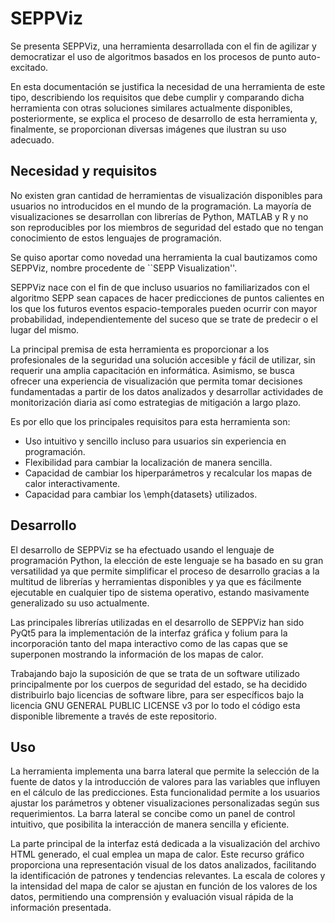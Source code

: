 # SEPPViz
Se presenta SEPPViz, una herramienta desarrollada con el fin de agilizar y democratizar el uso de algoritmos basados en los procesos de punto auto-excitado. 

En esta documentación se justifica la necesidad de una herramienta de este tipo, describiendo los requisitos que debe cumplir y comparando dicha herramienta con otras soluciones similares actualmente disponibles, posteriormente, se explica el proceso de desarrollo de esta herramienta y, finalmente, se proporcionan diversas imágenes que ilustran su uso adecuado.


## Necesidad y requisitos
No existen gran cantidad de herramientas de visualización disponibles para usuarios no introducidos en el mundo de la programación. La mayoría de visualizaciones se desarrollan con librerías de Python, MATLAB y R y no son reproducibles por los miembros de seguridad del estado que no tengan conocimiento de estos lenguajes de programación.

Se quiso aportar como novedad una herramienta la cual bautizamos como SEPPViz, nombre procedente de ``SEPP Visualization''.

SEPPViz nace con el fin de que incluso usuarios no familiarizados con el algoritmo SEPP sean capaces de hacer predicciones de puntos calientes en los que los futuros eventos espacio-temporales pueden ocurrir con mayor probabilidad, independientemente del suceso que se trate de predecir o el lugar del mismo.

La principal premisa de esta herramienta es proporcionar a los profesionales de la seguridad una solución accesible y fácil de utilizar, sin requerir una amplia capacitación en informática. Asimismo, se busca ofrecer una experiencia de visualización que permita tomar decisiones fundamentadas a partir de los datos analizados y desarrollar actividades de monitorización diaria así como estrategias de mitigación a largo plazo.

Es por ello que los principales requisitos para esta herramienta son:
 - Uso intuitivo y sencillo incluso para usuarios sin experiencia en programación.
 - Flexibilidad para cambiar la localización de manera sencilla.
 - Capacidad de cambiar los hiperparámetros y recalcular los mapas de calor interactivamente.
 - Capacidad para cambiar los \emph{datasets} utilizados.

## Desarrollo
El desarrollo de SEPPViz se ha efectuado usando el lenguaje de programación Python, la elección de este lenguaje se ha basado en su gran versatilidad ya que permite simplificar el proceso de desarrollo gracias a la multitud de librerías y herramientas disponibles y ya que es fácilmente ejecutable en cualquier tipo de sistema operativo, estando masivamente generalizado su uso actualmente.

Las principales librerías utilizadas en el desarrollo de SEPPViz han sido PyQt5 para la implementación de la interfaz gráfica y folium para la incorporación tanto del mapa interactivo como de las capas que se superponen mostrando la información de los mapas de calor.

Trabajando bajo la suposición de que se trata de un software utilizado principalmente por los cuerpos de seguridad del estado, se ha decidido distribuirlo bajo licencias de software libre, para ser específicos bajo la licencia GNU GENERAL PUBLIC LICENSE v3 por lo todo el código esta disponible libremente a través de este repositorio.

## Uso
La herramienta implementa una barra lateral que permite la selección de la fuente de datos y la introducción de valores para las variables que influyen en el cálculo de las predicciones. Esta funcionalidad permite a los usuarios ajustar los parámetros y obtener visualizaciones personalizadas según sus requerimientos. La barra lateral se concibe como un panel de control intuitivo, que posibilita la interacción de manera sencilla y eficiente.

La parte principal de la interfaz está dedicada a la visualización del archivo HTML generado, el cual emplea un mapa de calor. Este recurso gráfico proporciona una representación visual de los datos analizados, facilitando la identificación de patrones y tendencias relevantes. La escala de colores y la intensidad del mapa de calor se ajustan en función de los valores de los datos, permitiendo una comprensión y evaluación visual rápida de la información presentada.